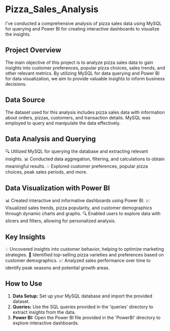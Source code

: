 # Pizza_Sales_Analysis
 I've conducted a comprehensive analysis of pizza sales data using MySQL for querying and Power BI for creating interactive dashboards to visualize the insights.

## Project Overview

The main objective of this project is to analyze pizza sales data to gain insights into customer preferences, popular pizza choices, sales trends, and other relevant metrics. By utilizing MySQL for data querying and Power BI for data visualization, we aim to provide valuable insights to inform business decisions.

## Data Source

The dataset used for this analysis includes pizza sales data with information about orders, pizzas, customers, and transaction details. MySQL was employed to query and manipulate the data effectively.

## Data Analysis and Querying

🔍 Utilized MySQL for querying the database and extracting relevant insights.
📊 Conducted data aggregation, filtering, and calculations to obtain meaningful results.
💡 Explored customer preferences, popular pizza choices, peak sales periods, and more.

## Data Visualization with Power BI

📊 Created interactive and informative dashboards using Power BI.
📈 Visualized sales trends, pizza popularity, and customer demographics through dynamic charts and graphs.
🔍 Enabled users to explore data with slicers and filters, allowing for personalized analysis.

## Key Insights

💡 Uncovered insights into customer behavior, helping to optimize marketing strategies.
🍕 Identified top-selling pizza varieties and preferences based on customer demographics.
📈 Analyzed sales performance over time to identify peak seasons and potential growth areas.

## How to Use

1. **Data Setup:** Set up your MySQL database and import the provided dataset.
2. **Queries:** Use the SQL queries provided in the 'queries' directory to extract insights from the data.
3. **Power BI:** Open the Power BI file provided in the 'PowerBI' directory to explore interactive dashboards.

